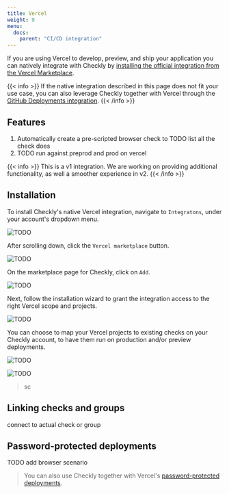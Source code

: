 ```yaml
---
title: Vercel
weight: 9
menu:
  docs:
    parent: "CI/CD integration"
---
```


If you are using Vercel to develop, preview, and ship your application you can natively integrate with Checkly by [installing the official integration from the Vercel Marketplace](https://vercel.com/integrations/checkly).

{{< info >}}
If the native integration described in this page does not fit your use case, you can also leverage Checkly together with Vercel through the [GitHub Deployments integration](/docs/cicd/github/).
{{< /info >}}

## Features

1. Automatically create a pre-scripted browser check to TODO list all the check does
2. TODO run against preprod and prod on vercel

{{< info >}}
This is a v1 integration. We are working on providing additional functionality, as well a smoother experience in v2.
{{< /info >}}

## Installation

To install Checkly's native Vercel integration, navigate to `Integratons`, under your account's dropdown menu.

![TODO](/docs/images/integrations/vercel/vercel_step1a.png)

After scrolling down, click the `Vercel marketplace` button.

![TODO](/docs/images/integrations/vercel/vercel_step2.png)

On the marketplace page for Checkly, click on `Add`.

![TODO](/docs/images/integrations/vercel/vercel_step3.png)

Next, follow the installation wizard to grant the integration access to the right Vercel scope and projects.

![TODO](/docs/images/integrations/vercel/vercel_step4.png)

You can choose to map your Vercel projects to existing checks on your Checkly account, to have them run on production and/or preview deployments.

![TODO](/docs/images/integrations/vercel/vercel_step5.png)

![TODO](/docs/images/integrations/vercel/vercel_step6a.png)

>sc

## Linking checks and groups

connect to actual check or group

## Password-protected deployments

TODO add browser scenario

> You can also use Checkly together with Vercel's [password-protected deployments](/docs/browser-checks/login-scenarios#password-protected-websites).
